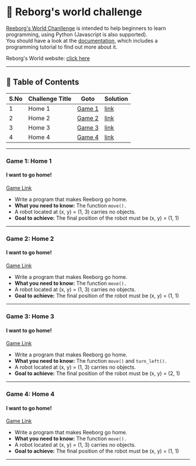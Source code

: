 # 🤖 Reborg's world challenge

[Reeborg's World Chanllenge](https://reeborg.ca/reeborg.html) is intended to help beginners to learn programming, using Python (Javascript is also supported).  
You should have a look at the [documentation](https://reeborg.ca/docs/en/), which includes a programming tutorial to find out more about it.  

Reborg's World website: [click here](https://reeborg.ca/index_en.html)

---

## 📅 Table of Contents

| S.No | Challenge Title  | Goto                          | Solution                    |
|------|------------------|-------------------------------|-----------------------------|
| 1    | Home 1           | [Game 1](#game-1-home-1)      |[link](solutions/home1.py)   |
| 2    | Home 2           | [Game 2](#game-2-home-2)      |[link](solutions/home2.py)   |
| 3    | Home 3           | [Game 3](#game-3-home-3)      |[link](solutions/home3.py)   |
| 4    | Home 4           | [Game 4](#game-4-home-4)      |[link](solutions/home4.py)   |


---

### Game 1: Home 1
  
#### I want to go home!  
[Game Link](https://reeborg.ca/reeborg.html?lang=en&mode=python&menu=worlds%2Fmenus%2Freeborg_intro_en.json&name=Home%201&url=worlds%2Ftutorial_en%2Fhome1.json)

- Write a program that makes Reeborg go home.  
- **What you need to know:** The function `move().`
- A robot located at (x, y) = (1, 3) carries no objects.
- **Goal to achieve:** The final position of the robot must be (x, y) = (1, 1)

---

### Game 2: Home 2
  
#### I want to go home!  
[Game Link](https://reeborg.ca/reeborg.html?lang=en&mode=python&menu=worlds%2Fmenus%2Freeborg_intro_en.json&name=Home%202&url=worlds%2Ftutorial_en%2Fhome2.json)
- Write a program that makes Reeborg go home.  
- **What you need to know:** The function `move().`
- A robot located at (x, y) = (1, 3) carries no objects.
- **Goal to achieve:** The final position of the robot must be (x, y) = (1, 1)

---

### Game 3: Home 3
  
#### I want to go home!  
[Game Link](https://reeborg.ca/reeborg.html?lang=en&mode=python&menu=worlds%2Fmenus%2Freeborg_intro_en.json&name=Home%202&url=worlds%2Ftutorial_en%2Fhome3.json)
- Write a program that makes Reeborg go home.  
- **What you need to know:** The function `move()` and `turn_left().`
- A robot located at (x, y) = (1, 3) carries no objects.
- **Goal to achieve:** The final position of the robot must be (x, y) = (2, 1)

---

### Game 4: Home 4
  
#### I want to go home!  
[Game Link](https://reeborg.ca/reeborg.html?lang=en&mode=python&menu=worlds%2Fmenus%2Freeborg_intro_en.json&name=Home%202&url=worlds%2Ftutorial_en%2Fhome4.json)
- Write a program that makes Reeborg go home.  
- **What you need to know:** The function `move().`
- A robot located at (x, y) = (1, 3) carries no objects. 
- **Goal to achieve:** The final position of the robot must be (x, y) = (1, 1)

---

